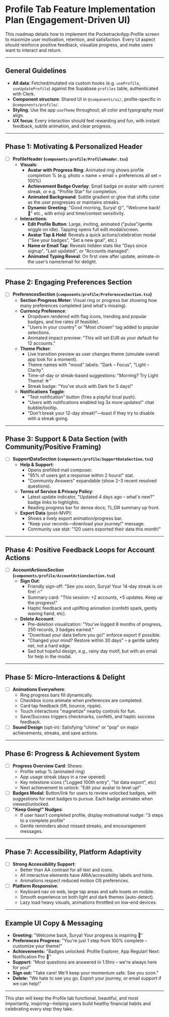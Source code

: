 # Profile Tab Feature Implementation Plan (Engagement-Driven UI)

This roadmap details how to implement the PocketrackrApp Profile screen to maximize user motivation, retention, and satisfaction. Every UI aspect should reinforce positive feedback, visualize progress, and make users want to interact and return.

---

## General Guidelines

- **All data**: Fetched/mutated via custom hooks (e.g. `useProfile`, `useUpdateProfile`) against the Supabase `profiles` table, authenticated with Clerk.
- **Component structure**: Shared UI in `@components/ui/`, profile-specific in `@components/profile/`.
- **Styling**: Use the app `useTheme` throughout; all color and typography must align.
- **UX focus**: Every interaction should feel rewarding and fun, with instant feedback, subtle animation, and clear progress.

---

## Phase 1: Motivating & Personalized Header

- [ ] **ProfileHeader (`components/profile/ProfileHeader.tsx`)**
  - **Visuals**:
    - **Avatar with Progress Ring**: Animated ring shows profile completion % (e.g. photo + name + email + preferences all set = 100%)
    - **Achievement Badge Overlay**: Small badge on avatar with current streak, or e.g. "Profile Star" for completion.
    - **Animated Background**: Subtle gradient or glow that shifts color as the user progresses or maintains streaks.
    - **Dynamic Greeting**: "Good morning, Surya! 🌞", "Welcome back! 💪" etc., with emoji and time/context sensitivity.
  - **Interactions**:
    - **Edit Profile Button**: Large, inviting, animated ("pulse"/gentle wiggle on idle). Tapping opens full edit modal/screen.
    - **Avatar Tap & Hold**: Reveals a quick actions/celebration modal ("See your badges", "Set a new goal", etc.)
    - **Name or Email Tap**: Reveals hidden stats like "Days since signup", "Last updated", or "Accounts managed".
    - **Animated Typing Reveal**: On first view after update, animate-in the user’s name/email for delight.

---

## Phase 2: Engaging Preferences Section

- [ ] **PreferencesSection (`components/profile/PreferencesSection.tsx`)**
  - **Section Progress Meter**: Visual ring or progress bar showing how many preferences completed (and what's missing).
  - **Currency Preference**:
    - Dropdown rendered with flag icons, trending and popular badges, and live rates (if feasible).
    - "Users in your country" or "Most chosen" tag added to popular selections.
    - Animated impact preview: "This will set EUR as your default for 12 accounts."
  - **Theme Picker**:
    - Live transition preview as user changes theme (simulate overall app look for a moment).
    - Theme names with "mood" labels: "Dark – Focus", "Light – Clarity".
    - Time-of-day or streak-based suggestions: "Morning? Try Light Theme! ☀️"
    - Streak badge: "You've stuck with Dark for 5 days!"
  - **Notifications Toggle**:
    - "Test notification" button (fires a playful local push).
    - "Users with notifications enabled log 3x more updates!" chat bubble/tooltip.
    - "Don't break your 12-day streak!"—toast if they try to disable with a streak going.

---

## Phase 3: Support & Data Section (with Community/Positive Framing)

- [ ] **SupportDataSection (`components/profile/SupportDataSection.tsx`)**
  - **Help & Support**:
    - Opens prefilled mail composer.
    - "95% of users got a response within 2 hours!" stat.
    - "Community Answers" expandable (show 2–3 recent resolved questions).
  - **Terms of Service & Privacy Policy**:
    - Latest update indicator, "Updated 4 days ago – what's new?" badge links to highlights.
    - Reading progress bar for dense docs; TL;DR summary up front.
  - **Export Data** (post-MVP):
    - Shows a lively export animation/progress bar.
    - "Keep your records—download your journey!" message.
    - Community use stat: "120 users exported their data this month!"

---

## Phase 4: Positive Feedback Loops for Account Actions

- [ ] **AccountActionsSection (`components/profile/AccountActionsSection.tsx`)**
  - **Sign Out**:
    - Friendly sign-off: "See you soon, Surya! Your 14-day streak is on fire! 🔥"
    - Summary card: "This session: +2 accounts, +5 updates. Keep up the progress!"
    - Haptic feedback and uplifting animation (confetti spark, gently waving hand, etc).
  - **Delete Account**:
    - Pre-deletion visualization: "You've logged 8 months of progress, 250 records, 3 badges earned."
    - "Download your data before you go!" enforce export if possible.
    - "Changed your mind? Restore within 30 days" – a gentle safety net, not a hard edge.
    - Sad but hopeful design, e.g., rainy day motif, but with an email for help in the modal.

---

## Phase 5: Micro-Interactions & Delight

- [ ] **Animations Everywhere**:
    - Ring progress bars fill dynamically.
    - Checkbox icons animate when preferences are completed.
    - Card tap feedback (lift, bounce, ripple).
    - Touch interactions "magnetize" nearby controls for fun.
    - Save/Success triggers checkmarks, confetti, and haptic success feedback.
- [ ] **Sound Design** (opt-in): Satisfying "chime" or "pop" on major achievements, streaks, and save actions.

---

## Phase 6: Progress & Achievement System

- [ ] **Progress Overview Card**: Shows:
    - Profile setup % (animated ring)
    - App usage streak (days in a row opened)
    - Key milestone icons ("Logged 100th entry", "1st data export", etc)
    - Next achievement to unlock: "Edit your avatar to level up!"
- [ ] **Badges Modal**: Button/link for users to review unlocked badges, with suggestions for next badges to pursue. Each badge animates when viewed/unlocked.
- [ ] **"Keep Going!" Nudges**:
    - If user hasn't completed profile, display motivational nudge: "3 steps to a complete profile"
    - Gentle reminders about missed streaks, and encouragement messages.

---

## Phase 7: Accessibility, Platform Adaptivity

- [ ] **Strong Accessibility Support**:
    - Better than AA contrast for all text and icons.
    - All interactive elements have ARIA/accessibility labels and hints.
    - Animations respect reduced motion OS preferences.
- [ ] **Platform Responsive**:
    - Keyboard nav on web, large tap areas and safe insets on mobile.
    - Smooth experience on both light and dark themes (auto-detect).
    - Lazy load heavy visuals, animations throttled on low-end devices.

---

## Example UI Copy & Messaging

- **Greeting:** "Welcome back, Surya! Your progress is inspiring 🌟"
- **Preferences Progress:** "You're just 1 step from 100% complete – customize your theme!"
- **Achievements:** "Badges unlocked: Profile Explorer, App Regular! Next: Notification Pro 👋"
- **Support:** "Most questions are answered in 1.5hrs – we're always here for you!"
- **Sign out:** "Take care! We'll keep your momentum safe. See you soon."
- **Delete:** "We hate to see you go. Export your journey, or email support if we can help!"

---

This plan will keep the Profile tab functional, beautiful, and most importantly, inspiring—helping users build healthy financial habits and celebrating every step they take.
